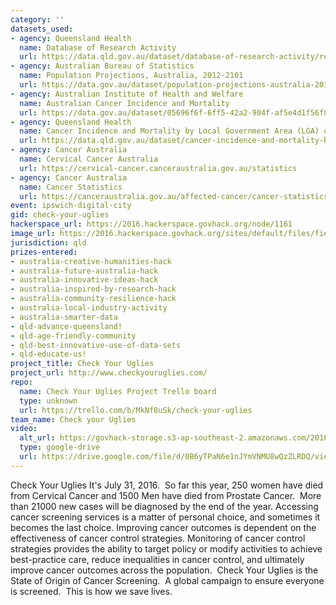 ```yaml
---
category: ''
datasets_used:
- agency: Queensland Health
  name: Database of Research Activity
  url: https://data.qld.gov.au/dataset/database-of-research-activity/resource/4fa61b98-7693-4c98-bed5-828b65034420
- agency: Australian Bureau of Statistics
  name: Population Projections, Australia, 2012-2101
  url: https://data.gov.au/dataset/population-projections-australia-2012-2101
- agency: Australian Institute of Health and Welfare
  name: Australian Cancer Incidence and Mortality
  url: https://data.gov.au/dataset/05696f6f-6ff5-42a2-904f-af5e4d1f56f8
- agency: Queensland Health
  name: Cancer Incidence and Mortality by Local Government Area (LGA) of Residence, licensed under Creative Commons Attribution sourced on 30 July 2016
  url: https://data.qld.gov.au/dataset/cancer-incidence-and-mortality-by-local-government-area-lga-of-residence/resource/8a83c45a-d999-48f6-99d1-878d5917aeec
- agency: Cancer Australia
  name: Cervical Cancer Australia
  url: https://cervical-cancer.canceraustralia.gov.au/statistics
- agency: Cancer Australia
  name: Cancer Statistics
  url: https://canceraustralia.gov.au/affected-cancer/cancer-statistics
event: ipswich-digital-city
gid: check-your-uglies
hackerspace_url: https://2016.hackerspace.govhack.org/node/1161
image_url: https://2016.hackerspace.govhack.org/sites/default/files/field/image/Screenshot%202016-07-31%2015.23.22.png
jurisdiction: qld
prizes-entered:
- australia-creative-humanities-hack
- australia-future-australia-hack
- australia-innovative-ideas-hack
- australia-inspired-by-research-hack
- australia-community-resilience-hack
- australia-local-industry-activity
- australia-smarter-data
- qld-advance-queensland!
- qld-age-friendly-community
- qld-best-innovative-use-of-data-sets
- qld-educate-us!
project_title: Check Your Uglies
project_url: http://www.checkyouruglies.com/
repo:
  name: Check Your Uglies Project Trello board
  type: unknown
  url: https://trello.com/b/MkNf8uSk/check-your-uglies
team_name: Check your Uglies
video:
  alt_url: https://govhack-storage.s3-ap-southeast-2.amazonaws.com/2016/CYU%20final%20movie%20v1.mp4
  type: google-drive
  url: https://drive.google.com/file/d/0B6yTPaN6e1nJYmVNMU8wQzZLRDQ/view?usp=sharing
---
```


Check Your Uglies
It's July 31, 2016.  So far this year, 250 women have died from Cervical Cancer and 1500 Men have died from Prostate Cancer.  More than 21000 new cases will be diagnosed by the end of the year.
Accessing cancer screening services is a matter of personal choice, and sometimes it becomes the last choice. Improving cancer outcomes is dependent on the effectiveness of cancer control strategies. Monitoring of cancer control strategies provides the ability to target policy or modify activities to achieve best-practice care, reduce inequalities in cancer control, and ultimately improve cancer outcomes across the population. 
Check Your Uglies is the State of Origin of Cancer Screening.  A global campaign to ensure everyone is screened.  This is how we save lives.